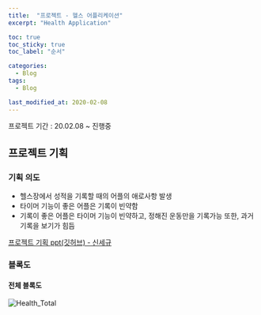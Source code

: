 ```yaml
---
title:  "프로젝트 - 헬스 어플리케이션"
excerpt: "Health Application"

toc: true
toc_sticky: true
toc_label: "순서"

categories:
  - Blog
tags:
  - Blog

last_modified_at: 2020-02-08
---
```


프로젝트 기간 : 20.02.08 ~ 진행중

## 프로젝트 기획  

### 기획 의도  

- 헬스장에서 성적을 기록할 때의 어플의 애로사항 발생  
- 타이머 기능이 좋은 어플은 기록이 빈약함  
- 기록이 좋은 어플은 타이머 기능이 빈약하고, 정해진 운동만을 기록가능 또한, 과거 기록을 보기가 힘듬  

[프로젝트 기획 ppt(깃허브) - 신세규](https://github.com/SekyuShin/HealthApplicationPoject/blob/master/%ED%97%AC%EC%8A%A4%EC%96%B4%ED%94%8C%EA%B8%B0%ED%9A%8D_%EC%8B%A0%EC%84%B8%EA%B7%9C.pptx)  

### 블록도  

#### 전체 블록도  

![Health_Total](https://user-images.githubusercontent.com/42687768/74087218-86e30f00-4acd-11ea-9ba7-2deaa07f4fee.png)  
